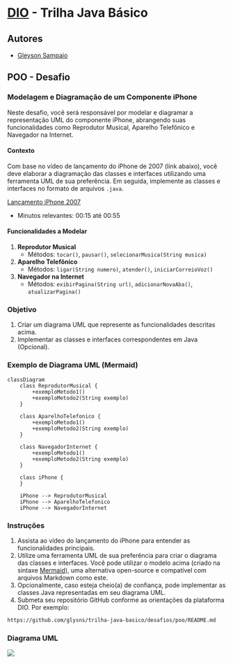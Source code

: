 # [DIO](www.dio.me) - Trilha Java Básico

## Autores
- [Gleyson Sampaio](https://github.com/glysns)

## POO - Desafio

### Modelagem e Diagramação de um Componente iPhone

Neste desafio, você será responsável por modelar e diagramar a representação UML do componente iPhone, abrangendo suas funcionalidades como Reprodutor Musical, Aparelho Telefônico e Navegador na Internet.

#### Contexto
Com base no vídeo de lançamento do iPhone de 2007 (link abaixo), você deve elaborar a diagramação das classes e interfaces utilizando uma ferramenta UML de sua preferência. Em seguida, implemente as classes e interfaces no formato de arquivos `.java`.

[Lançamento iPhone 2007](https://www.youtube.com/watch?v=9ou608QQRq8)
- Minutos relevantes: 00:15 até 00:55

#### Funcionalidades a Modelar
1. **Reprodutor Musical**
   - Métodos: `tocar()`, `pausar()`, `selecionarMusica(String musica)`
2. **Aparelho Telefônico**
   - Métodos: `ligar(String numero)`, `atender()`, `iniciarCorreioVoz()`
3. **Navegador na Internet**
   - Métodos: `exibirPagina(String url)`, `adicionarNovaAba()`, `atualizarPagina()`

### Objetivo
1. Criar um diagrama UML que represente as funcionalidades descritas acima.
2. Implementar as classes e interfaces correspondentes em Java (Opcional).

### Exemplo de Diagrama UML (Mermaid)
```mermaid
classDiagram
    class ReprodutorMusical {
        +exemploMetodo1()
        +exemploMetodo2(String exemplo)
    }

    class AparelhoTelefonico {
        +exemploMetodo1()
        +exemploMetodo2(String exemplo)
    }

    class NavegadorInternet {
        +exemploMetodo1()
        +exemploMetodo2(String exemplo)
    }

    class iPhone {
    }

    iPhone --> ReprodutorMusical
    iPhone --> AparelhoTelefonico
    iPhone --> NavegadorInternet
```

### Instruções
1. Assista ao vídeo do lançamento do iPhone para entender as funcionalidades principais.
2. Utilize uma ferramenta UML de sua preferência para criar o diagrama das classes e interfaces. Você pode utilizar o modelo acima (criado na sintaxe [Mermaid](https://mermaid.js.org/)), uma alternativa open-source e compatível com arquivos Markdown como este.
3. Opcionalmente, caso esteja cheio(a) de confiança, pode implementar as classes Java representadas em seu diagrama UML.
4. Submeta seu repositório GitHub conforme as orientações da plataforma DIO. Por exemplo:

```bash
https://github.com/glysns/trilha-java-basico/desafios/poo/README.md
```` 

### Diagrama UML

[![](https://mermaid.ink/img/pako:eNptUs1O4zAQfhXLp6IldNuyBXJAQsCBAwgtqz3lMrUnzkiOJ3LsaqGbp-GwD8KLrVNaSDfrk-ebn2_mm9lIxRplLrMsK1ygYDEX9wmyYLAWKG4IjIca3v68vbLQKGItrrlu2KELKOixSr_CbdMLpyy07S6lt0V6W0x8x8azjoH9fWxJgd28e_v3pUWLitjBzjl5Cp6cEfXWOhpEBlbgJ0Okgdh-Qt2Q86oBj7biH6l8yY4Ub_ZpgwKWTMrfMbpYo-dhfQjoNB5yUqpF4K_ZeyT-yS__pX-ANRrQ7O-SUt5hGI6Mv2hF_hEMuY9xo7cHzJreRXngNVytYHLYVgRLL7Av8dnAXve7pl-NyLLfl-NWxiFjscYxoyX2XPJYJs1qIJ3OaDtiIUOFNRYyT1-NJUQbClm4LoVCyn56dkrmwUc8lp6jqWRegm2TFRud9N4d0D_oraZE_AFahrQWmW9keG76CzbUhkSg2JVkejzJmeAqhKbNp9PefWIoVHF1orietqQr8KFaXyyny_nyHOYLXJ4t4NtiodVqdnFezk9npT77OpuD7LruL75sCH0?type=png)](https://mermaid.live/edit#pako:eNptUs1O4zAQfhXLp6IldNuyBXJAQsCBAwgtqz3lMrUnzkiOJ3LsaqGbp-GwD8KLrVNaSDfrk-ebn2_mm9lIxRplLrMsK1ygYDEX9wmyYLAWKG4IjIca3v68vbLQKGItrrlu2KELKOixSr_CbdMLpyy07S6lt0V6W0x8x8azjoH9fWxJgd28e_v3pUWLitjBzjl5Cp6cEfXWOhpEBlbgJ0Okgdh-Qt2Q86oBj7biH6l8yY4Ub_ZpgwKWTMrfMbpYo-dhfQjoNB5yUqpF4K_ZeyT-yS__pX-ANRrQ7O-SUt5hGI6Mv2hF_hEMuY9xo7cHzJreRXngNVytYHLYVgRLL7Av8dnAXve7pl-NyLLfl-NWxiFjscYxoyX2XPJYJs1qIJ3OaDtiIUOFNRYyT1-NJUQbClm4LoVCyn56dkrmwUc8lp6jqWRegm2TFRud9N4d0D_oraZE_AFahrQWmW9keG76CzbUhkSg2JVkejzJmeAqhKbNp9PefWIoVHF1orietqQr8KFaXyyny_nyHOYLXJ4t4NtiodVqdnFezk9npT77OpuD7LruL75sCH0)

